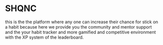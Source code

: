 # SHQNC
this is the the platform where any one can increase their chance for stick on a habit because here we provide you the community and mentor support and the your habit tracker and more gamified and competitive environment with the XP system of the leaderboard.
